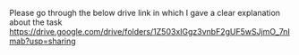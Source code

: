 Please go through the below drive link in which I gave a clear explanation about the task 
https://drive.google.com/drive/folders/1Z503xIGgz3vnbF2gUF5wSJjmO_7nImab?usp=sharing
